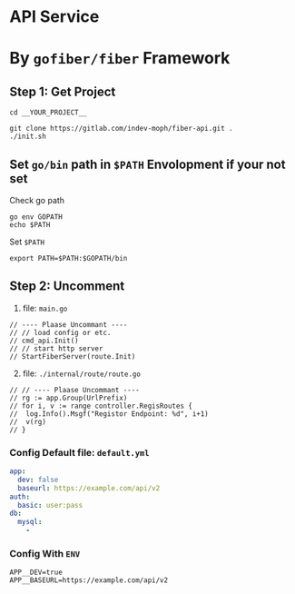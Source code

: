 # API Service

# By `gofiber/fiber` Framework

## Step 1: Get Project

```shell
cd __YOUR_PROJECT__

git clone https://gitlab.com/indev-moph/fiber-api.git .
./init.sh
```

## Set `go/bin` path in `$PATH` Envolopment if your not set

Check go path

```shell
go env GOPATH
echo $PATH
```

Set `$PATH`

```shell
export PATH=$PATH:$GOPATH/bin
```

## Step 2: Uncomment

1. file: `main.go`

```
// ---- Plaase Uncommant ----
// // load config or etc.
// cmd_api.Init()
// // start http server
// StartFiberServer(route.Init)
```

2. file: `./internal/route/route.go`

```
// // ---- Plaase Uncommant ----
// rg := app.Group(UrlPrefix)
// for i, v := range controller.RegisRoutes {
// 	log.Info().Msgf("Registor Endpoint: %d", i+1)
// 	v(rg)
// }
```

### Config Default file: `default.yml`

```yaml
app:
  dev: false
  baseurl: https://example.com/api/v2
auth:
  basic: user:pass
db:
  mysql:
    -
```

### Config With `ENV`

```dotenv
APP__DEV=true
APP__BASEURL=https://example.com/api/v2

```
